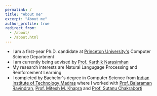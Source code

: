 ```yaml
---
permalink: /
title: "About me"
excerpt: "About me"
author_profile: true
redirect_from: 
  - /about/
  - /about.html
---
```


- I am a first-year Ph.D. candidate at [Princeton University's](https://www.princeton.edu/) Computer Science Department
- I am currently being advised by [Prof. Karthik Narasimhan](https://www.cs.princeton.edu/~karthikn/)
- My research interests are Natural Langugage Processing and Reinforcement Learning
- I completed by Bachelor's degree in Computer Science from [Indian Institute of Technology Madras](https://www.iitm.ac.in/) where I worked with [Prof. Balaraman Ravindran](https://www.cse.iitm.ac.in/~ravi/), [Prof. Mitesh M. Khapra](https://www.cse.iitm.ac.in/~miteshk/) and [Prof. Sutanu Chakraborti](https://www.cse.iitm.ac.in/~sutanuc/)